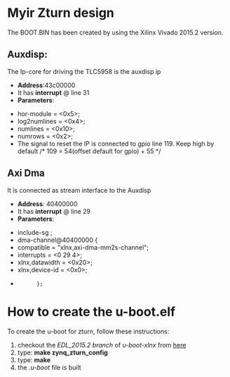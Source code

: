 # Myir Zturn design

The BOOT.BIN has been created by using the Xilinx Vivado 2015.2 version.

## Auxdisp:
The Ip-core for driving the TLC5958 is the auxdisp ip
- **Address**:43c00000
- It has **interrupt** @ line 31
- **Parameters**: 
* hor-module = <0x5>;
* log2numlines = <0x4>;
* numlines = <0x10>;
* numrows = <0x2>;
* The signal to reset the IP is connected to gpio line 119. Keep high by default /* 109 = 54(offset default for gpio) + 55 */


## Axi Dma
It is connected as stream interface to the Auxdisp
- **Address**: 40400000
- It has **interrupt** @ line 29
- **Parameters**: 
* include-sg ;
* dma-channel@40400000 {
* compatible = "xlnx,axi-dma-mm2s-channel";
* interrupts = <0 29 4>;
* xlnx,datawidth = <0x20>;
* xlnx,device-id = <0x0>;
*			};

# How to create the u-boot.elf
To create the u-boot for zturn, follow these instructions:
1. checkout the *EDL_2015.2 branch* of *u-boot-xlnx* from [here]
2. type: **make zynq_zturn_config**
3. type: **make** 
4. the *.u-boot* file is built

[here]:https://github.com/francescodiotalevi/u-boot-xlnx/tree/EDL_2015.2
 
